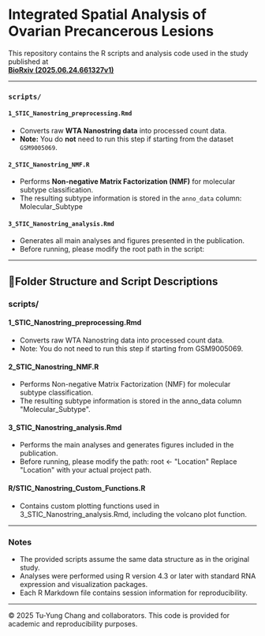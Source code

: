 # Integrated Spatial Analysis of Ovarian Precancerous Lesions

This repository contains the R scripts and analysis code used in the study published at  
**[BioRxiv (2025.06.24.661327v1)](https://www.biorxiv.org/content/10.1101/2025.06.24.661327v1)**

---
### `scripts/`
#### `1_STIC_Nanostring_preprocessing.Rmd`
- Converts raw **WTA Nanostring data** into processed count data.  
- **Note:** You do **not** need to run this step if starting from the dataset `GSM9005069`.

#### `2_STIC_Nanostring_NMF.R`
- Performs **Non-negative Matrix Factorization (NMF)** for molecular subtype classification.  
- The resulting subtype information is stored in the `anno_data` column: Molecular_Subtype

#### `3_STIC_Nanostring_analysis.Rmd`
- Generates all main analyses and figures presented in the publication.  
- Before running, please modify the root path in the script:  

------------------------------------------------------------

## 📂Folder Structure and Script Descriptions

### scripts/
#### 1_STIC_Nanostring_preprocessing.Rmd
- Converts raw WTA Nanostring data into processed count data.
- Note: You do not need to run this step if starting from GSM9005069.

#### 2_STIC_Nanostring_NMF.R
- Performs Non-negative Matrix Factorization (NMF) for molecular subtype classification.
- The resulting subtype information is stored in the anno_data column "Molecular_Subtype".

#### 3_STIC_Nanostring_analysis.Rmd
- Performs the main analyses and generates figures included in the publication.
- Before running, please modify the path:
  root <- "Location"
  Replace "Location" with your actual project path.

#### R/STIC_Nanostring_Custom_Functions.R
- Contains custom plotting functions used in 3_STIC_Nanostring_analysis.Rmd,
  including the volcano plot function.

------------------------------------------------------------

### Notes
- The provided scripts assume the same data structure as in the original study.
- Analyses were performed using R version 4.3 or later with standard RNA expression and visualization packages.
- Each R Markdown file contains session information for reproducibility.

------------------------------------------------------------

© 2025 Tu-Yung Chang and collaborators.
This code is provided for academic and reproducibility purposes.